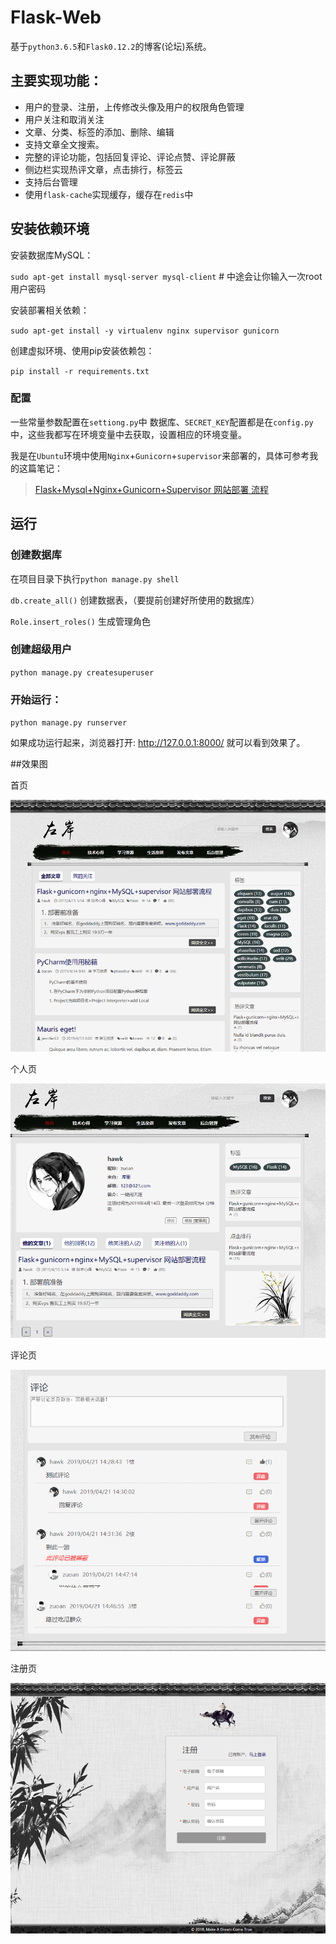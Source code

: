 # Flask-Web

基于`python3.6.5`和`Flask0.12.2`的博客(论坛)系统。   

## 主要实现功能：
- 用户的登录、注册，上传修改头像及用户的权限角色管理
- 用户关注和取消关注
- 文章、分类、标签的添加、删除、编辑
- 支持文章全文搜索。
- 完整的评论功能，包括回复评论、评论点赞、评论屏蔽
- 侧边栏实现热评文章，点击排行，标签云
- 支持后台管理
- 使用`flask-cache`实现缓存，缓存在`redis`中
## 安装依赖环境
安装数据库MySQL：

`sudo apt-get install mysql-server mysql-client` # 中途会让你输入一次root用户密码

安装部署相关依赖：

`sudo apt-get install -y virtualenv nginx supervisor gunicorn`

创建虚拟环境、使用pip安装依赖包：

`pip install -r requirements.txt`

### 配置
一些常量参数配置在`settiong.py`中
数据库、`SECRET_KEY`配置都是在`config.py`中，这些我都写在环境变量中去获取，设置相应的环境变量。

我是在`Ubuntu`环境中使用`Nginx`+`Gunicorn`+`supervisor`来部署的，具体可参考我的这篇笔记：

>[Flask+Mysql+Nginx+Gunicorn+Supervisor 网站部署 流程](http://note.youdao.com/noteshare?id=&sub=B0F74E8E77D94B93AE37A37E3E9F3A32)


## 运行

### 创建数据库
在项目目录下执行`python manage.py shell`

`db.create_all()` 创建数据表，（要提前创建好所使用的数据库）

`Role.insert_roles()` 生成管理角色

### 创建超级用户

`python manage.py createsuperuser`

### 开始运行：

`python manage.py runserver`

 如果成功运行起来，浏览器打开: http://127.0.0.1:8000/  就可以看到效果了。

##效果图

首页

![](./demo_img/首页.png)

个人页

![](./demo_img/个人主页.png)

评论页

![](./demo_img/评论功能.png)

注册页

![](./demo_img/登录页.png)